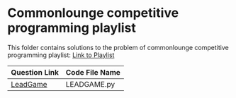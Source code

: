 # Commonlounge competitive programming playlist

This folder contains solutions to the problem of commonlounge competitive programming playlist:
<a href="https://www.commonlounge.com/discussion/5d2822257dfa49328d85fd27cf114441/main?r=fbp&p=cp" target='_blank'>Link to Playlist</a>

| 			Question Link			|	Code File Name |
|-----------------------------------|------------------|
|[LeadGame](http://opc.iarcs.org.in/index.php/problems/LEADGAME)|LEADGAME.py|